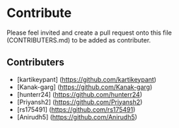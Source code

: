 # Contribute

Please feel invited and create a pull request onto this file (CONTRIBUTERS.md) to be added as contributer.

## Contributers

* [kartikeypant] (https://github.com/kartikeypant) 
* [Kanak-garg] (https://github.com/Kanak-garg)
* [hunterr24] (https://github.com/hunterr24)
* [Priyansh2] (https://github.com/Priyansh2)
* [rs175491]  (https://github.com/rs175491)
* [Anirudh5] (https://github.com/Anirudh5)
